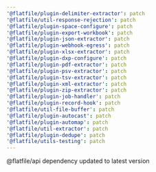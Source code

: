 ```yaml
---
'@flatfile/plugin-delimiter-extractor': patch
'@flatfile/util-response-rejection': patch
'@flatfile/plugin-space-configure': patch
'@flatfile/plugin-export-workbook': patch
'@flatfile/plugin-json-extractor': patch
'@flatfile/plugin-webhook-egress': patch
'@flatfile/plugin-xlsx-extractor': patch
'@flatfile/plugin-dxp-configure': patch
'@flatfile/plugin-pdf-extractor': patch
'@flatfile/plugin-psv-extractor': patch
'@flatfile/plugin-tsv-extractor': patch
'@flatfile/plugin-xml-extractor': patch
'@flatfile/plugin-zip-extractor': patch
'@flatfile/plugin-job-handler': patch
'@flatfile/plugin-record-hook': patch
'@flatfile/util-file-buffer': patch
'@flatfile/plugin-autocast': patch
'@flatfile/plugin-automap': patch
'@flatfile/util-extractor': patch
'@flatfile/plugin-dedupe': patch
'@flatfile/utils-testing': patch
---
```


@flatfile/api dependency updated to latest version
